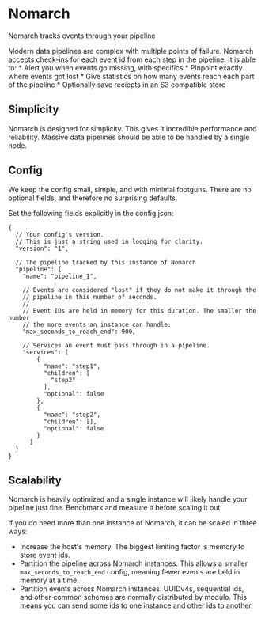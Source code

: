 Nomarch
=======

Nomarch tracks events through your pipeline

Modern data pipelines are complex with multiple points of failure.
Nomarch accepts check-ins for each event id from each step in the pipeline.
It is able to:
	* Alert you when events go missing, with specifics
	* Pinpoint exactly where events got lost
	* Give statistics on how many events reach each part of the pipeline
        * Optionally save reciepts in an S3 compatible store

## Simplicity

Nomarch is designed for simplicity.
This gives it incredible performance and reliability.
Massive data pipelines should be able to be handled by a single node.

## Config

We keep the config small, simple, and with minimal footguns.
There are no optional fields, and therefore no surprising defaults.

Set the following fields explicitly in the config.json:

```
{
  // Your config's version.
  // This is just a string used in logging for clarity.
  "version": "1",

  // The pipeline tracked by this instance of Nomarch
  "pipeline": {
    "name": "pipeline_1",

    // Events are considered "lost" if they do not make it through the
    // pipeline in this number of seconds.
    //
    // Event IDs are held in memory for this duration. The smaller the number
    // the more events an instance can handle.
    "max_seconds_to_reach_end": 900,

    // Services an event must pass through in a pipeline.
    "services": [
        {
          "name": "step1",
          "children": [
            "step2"
          ],
          "optional": false
        },
        {
          "name": "step2",
          "children": [],
          "optional": false
        }
      ]
  }
}
```

## Scalability

Nomarch is heavily optimized and a single instance will likely handle your
pipeline just fine. Benchmark and measure it before scaling it out.

If you _do_ need more than one instance of Nomarch, it can be scaled in three
ways:
  * Increase the host's memory. The biggest limiting factor is memory to store
    event ids.
  * Partition the pipeline across Nomarch instances. This allows a smaller
    `max_seconds_to_reach_end` config, meaning fewer events are held in memory
    at a time.
  * Partition events across Nomarch instances. UUIDv4s, sequential ids, and
    other common schemes are normally distributed by modulo. This means you
    can send some ids to one instance and other ids to another.
